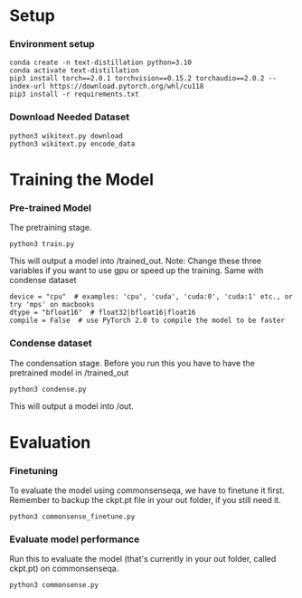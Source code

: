 # Setup

### Environment setup
```
conda create -n text-distillation python=3.10
conda activate text-distillation
pip3 install torch==2.0.1 torchvision==0.15.2 torchaudio==2.0.2 --index-url https://download.pytorch.org/whl/cu118
pip3 install -r requirements.txt
```

### Download Needed Dataset
```
python3 wikitext.py download
python3 wikitext.py encode_data
```

# Training the Model
### Pre-trained Model
The pretraining stage.
```
python3 train.py
```
This will output a model into /trained_out.
Note: Change these three variables if you want to use gpu or speed up the training. Same with condense dataset
```
device = "cpu"  # examples: 'cpu', 'cuda', 'cuda:0', 'cuda:1' etc., or try 'mps' on macbooks
dtype = "bfloat16"  # float32|bfloat16|float16
compile = False  # use PyTorch 2.0 to compile the model to be faster
```

### Condense dataset
The condensation stage. Before you run this you have to have the pretrained model in /trained_out
```
python3 condense.py
```
This will output a model into /out. 

# Evaluation
### Finetuning
To evaluate the model using commonsenseqa, we have to finetune it first.
Remember to backup the ckpt.pt file in your out folder, if you still need it.
```
python3 commonsense_finetune.py
```


### Evaluate model performance
Run this to evaluate the model (that's currently in your out folder, called ckpt.pt) on commonsenseqa.
```
python3 commonsense.py
```
